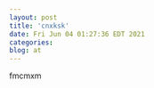 ```yaml
---
layout: post
title: 'cnxksk'
date: Fri Jun 04 01:27:36 EDT 2021
categories: 
blog: at
---
```

fmcmxm